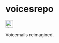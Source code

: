voicesrepo
==========

<a href="https://assembly.com/voices/bounties?utm_campaign=assemblage&utm_source=voices&medium=repo_badge"><img src="https://asm-badger.herokuapp.com/voices/badges/tasks.svg" height="24px" alt="Open Tasks" /></a>


Voicemails reimagined. 

